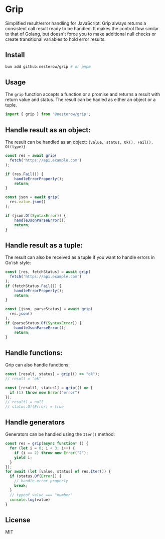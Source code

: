 # Grip

Simplified result/error handling for JavaScript.
Grip always returns a consistent call result ready to be handled.
It makes the control flow similar to that of Golang, but doesn't force you to make additional null checks or create transitional variables to hold error results.

## Install

```bash
bun add github:nesterow/grip # or pnpm
```

## Usage

The `grip` function accepts a function or a promise and returns a result with return value and status.
The result can be hadled as either an object or a tuple.

```javascript
import { grip } from '@nesterow/grip';
```

## Handle result as an object:

The result can be handled as an object: `{value, status, Ok(), Fail(), Of(type)}`

```javascript
const res = await grip(
  fetch('https://api.example.com')
);

if (res.Fail()) {
    handleErrorProperly();
    return;
}

const json = await grip(
  res.value.json()
);

if (json.Of(SyntaxError)) {
    handleJsonParseError();
    return;
}

```

## Handle result as a tuple:

The result can also be received as a tuple if you want to handle errors in Go'ish style:

```javascript
const [res, fetchStatus] = await grip(
  fetch('https://api.example.com')
);
if (fetchStatus.Fail()) {
    handleErrorProperly();
    return;
}

const [json, parseStatus] = await grip(
  res.json()
);
if (parseStatus.Of(SyntaxError)) {
    handleJsonParseError();
    return;
}
```

## Handle functions:

Grip can also handle functions:

```javascript
const [result, status] = grip(() => "ok");
// result = "ok"

const [result1, status1] = grip(() => {
  if (1) throw new Error("error")
});
// result1 = null
// status.Of(Error) = true
```

## Handle generators

Generators can be handled using the `Iter()` method:

```javascript
const res = grip(async function* () {
  for (let i = 0; i < 3; i++) {
    if (i == 2) throw new Error("2");
    yield i;
  }
});
for await (let [value, status] of res.Iter()) {
  if (status.Of(Error)) {
    // handle error properly
    break;
  }
  // typeof value === "number"
  console.log(value)
}
```

## License
MIT

